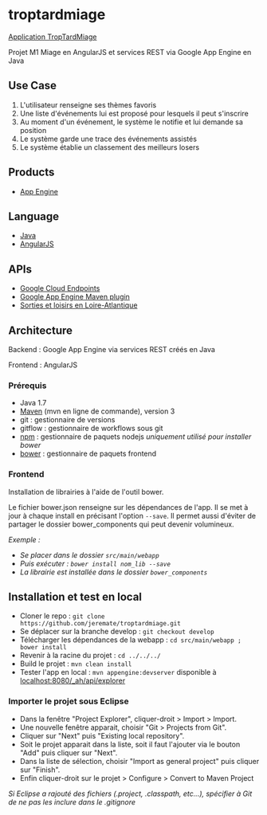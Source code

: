 troptardmiage
=============
[Application TropTardMiage][0]

Projet M1 Miage en AngularJS et services REST via Google App Engine en Java

## Use Case
1. L'utilisateur renseigne ses thèmes favoris
2. Une liste d'événements lui est proposé pour lesquels il peut s'inscrire
3. Au moment d'un événement, le système le notifie et lui demande sa position
4. Le système garde une trace des événements assistés
5. Le système établie un classement des meilleurs losers

## Products
- [App Engine][1]

## Language
- [Java][2]
- [AngularJS][8]

## APIs
- [Google Cloud Endpoints][3]
- [Google App Engine Maven plugin][4]
- [Sorties et loisirs en Loire-Atlantique][11]

## Architecture
Backend : Google App Engine via services REST créés en Java

Frontend : AngularJS

### Prérequis
- Java 1.7
- [Maven][7] (mvn en ligne de commande), version 3
- git : gestionnaire de versions
- gitflow : gestionnaire de workflows sous git
- [npm][9] : gestionnaire de paquets nodejs _uniquement utilisé pour installer bower_
- [bower][10] : gestionnaire de paquets frontend

### Frontend
Installation de librairies à l'aide de l'outil bower.

Le fichier bower.json renseigne sur les dépendances de l'app. Il se met à jour à chaque install en précisant l'option `--save`. Il permet aussi d'éviter de partager le dossier bower_components qui peut devenir volumineux.

_Exemple :_
* _Se placer dans le dossier `src/main/webapp`_ 
* _Puis exécuter : `bower install nom_lib --save`_
* _La librairie est installée dans le dossier `bower_components`_

## Installation et test en local
- Cloner le repo : `git clone https://github.com/jeremate/troptardmiage.git`
- Se déplacer sur la branche develop : `git checkout develop`
- Télécharger les dépendances de la webapp : `cd src/main/webapp ; bower install`
- Revenir à la racine du projet : `cd ../../../`
- Build le projet : `mvn clean install`
- Tester l'app en local : `mvn appengine:devserver` disponible à [localhost:8080/_ah/api/explorer][5]

### Importer le projet sous Eclipse
- Dans la fenêtre "Project Explorer", cliquer-droit > Import > Import.
- Une nouvelle fenêtre apparait, choisir "Git > Projects from Git".
- Cliquer sur "Next" puis "Existing local repository".
- Soit le projet apparait dans la liste, soit il faut l'ajouter via le bouton "Add" puis cliquer sur "Next".
- Dans la liste de sélection, choisir "Import as general project" puis cliquer sur "Finish".
- Enfin cliquer-droit sur le projet > Configure > Convert to Maven Project

_Si Eclipse a rajouté des fichiers (.project, .classpath, etc...), spécifier à Git de ne pas les inclure dans le .gitignore_

[0]: https://troptardmiage.appspot.com
[1]: https://developers.google.com/appengine
[2]: http://java.com/en/
[3]: https://developers.google.com/appengine/docs/java/endpoints/
[4]: https://developers.google.com/appengine/docs/java/tools/maven
[5]: http://localhost:8080/_ah/api/explorer
[6]: https://console.developers.google.com/
[7]: https://cloud.google.com/appengine/docs/java/tools/maven
[8]: https://angularjs.org
[9]: https://www.npmjs.com/
[10]: https://www.npmjs.com/package/bower
[11]: http://api.loire-atlantique.fr/